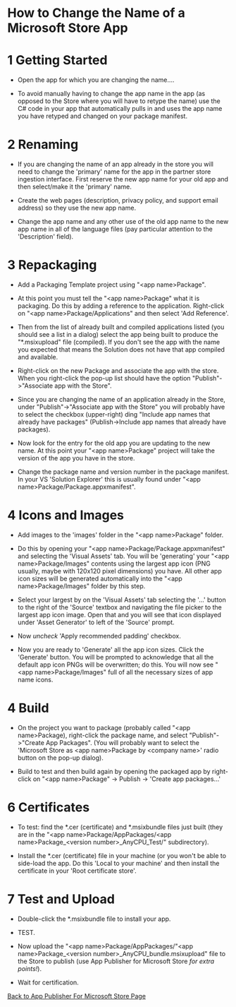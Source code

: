 ﻿# How to Change the Name of a Microsoft Store App

# 1 Getting Started

- Open the app for which you are changing the name....

- To avoid manually having to change the app name in the app (as opposed to the Store where you will have to retype the name) use the C# code in your app that automatically pulls in and uses the app name you have retyped and changed on your package manifest.


# 2 Renaming

- If you are changing the name of an app already in the store you will need to change the 'primary' name for the app in the partner store ingestion interface.  First reserve the new app name for your old app and then select/make it the 'primary' name. 

- Create the web pages (description, privacy policy, and support email address) so they use the new app name.

- Change the app name and any other use of the old app name to the new app name in all of the language files (pay particular attention to the 'Description' field).


# 3 Repackaging

- Add a Packaging Template project using "&lt;app name&gt;Package".

- At this point you must tell the "&lt;app name&gt;Package" what it is packaging.  Do this by adding a reference to the application.  Right-click on "&lt;app name&gt;Package/Applications" and then select 'Add Reference'.  

- Then from the list of already built and compiled applications listed (you should see a list in a dialog) select the app being built to produce the "*.msixupload" file (compiled).  If you don't see the app with the name you expected that means the Solution does not have that app compiled and available.

- Right-click on the new Package and associate the app with the store.   When you right-click the pop-up list should have the option "Publish"->"Associate app with the Store". 

- Since you are changing the name of an application already in the Store, under "Publish"->"Associate app with the Store" you will probably have to select the checkbox (upper-right) ding "Include app names that already have packages" (Publish->Include app names that already have packages).

- Now look for the entry for the old app you are updating to the new name. At this point your "&lt;app name&gt;Package" project will take the version of the app you have in the store. 
                            
- Change the package name and version number in the package manifest.  In your VS 'Solution Explorer' this is usually found under "&lt;app name&gt;Package/Package.appxmanifest".


# 4 Icons and Images</h1>

- Add images to the 'images' folder in the "&lt;app name&gt;Package" folder.

- Do this by opening your "&lt;app name&gt;Package/Package.appxmanifest" and selecting the 'Visual Assets' tab.  You will be 'generating' your "&lt;app name&gt;Package/Images" contents using the largest app icon (PNG usually, maybe with 120x120 pixel dimensions) you have.  All other app icon sizes will be generated automatically into the "&lt;app name&gt;Package/Images" folder by this step.

- Select your largest by on the 'Visual Assets' tab selecting the '...' button to the right of  the 'Source' textbox and navigating the file picker to the largest app icon image.  Open that and you will see that icon displayed under 'Asset Generator' to left of the 'Source' prompt.  

- Now *uncheck* 'Apply recommended padding' checkbox.  
                            
- Now you are ready to 'Generate' all the app icon sizes.  Click the 'Generate' button.  You will be prompted to acknowledge that all the default app icon PNGs will be overwritten; do this.  You will now see "&lt;app name&gt;Package/Images" full of all the necessary sizes of app name icons.


# 4 Build

- On the project you want to package (probably called "&lt;app name&gt;Package), right-click the package name, and select "Publish"->"Create App Packages".  (You will probably want to select the 'Microsoft Store as &lt;app name&gt;Package by &lt;company name&gt;' radio button on the pop-up dialog).
                            
- Build to test and then build again by opening the packaged app by right-click on "&lt;app name&gt;Package" -> Publish -> 'Create app packages...'</p>


# 6 Certificates

- To test: find the *.cer (certificate) and *.msixbundle files just built (they are in the "&lt;app name&gt;Package/AppPackages/&lt;app name&gt;Package_&lt;version number&gt;_AnyCPU_Test/" subdirectory).

- Install the *.cer (certificate) file in your machine (or you won't be able to side-load the app.  Do this 'Local to your machine' and then install the certificate in your 'Root certificate store'.


# 7 Test and Upload

- Double-click the *.msixbundle file to install your app.  

- TEST.

- Now upload the "&lt;app name&gt;Package/AppPackages/"&lt;app name&gt;Package_&lt;version number&gt;_AnyCPU_bundle.msixupload" file to the Store to publish (use App Publisher for Microsoft Store <i>for extra points!</i>).

- Wait for certification.

[Back to App Publisher For Microsoft Store Page](https://www.freytag.us/app-publisher-for-microsoft-store.aspx)
